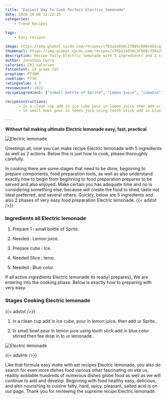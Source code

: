 ```yaml
---
title: "Easiest Way to Cook Perfect Electric lemonade"
date: 2020-10-06 12:22:25
categories:
    - Trend Recipes
    
tags:
    - Easy recipes

image: https://img-global.cpcdn.com/recipes/c765a1e058c3f889/680x482cq70/electric-lemonade-recipe-main-photo.jpg
thumbnail: https://img-global.cpcdn.com/recipes/c765a1e058c3f889/350x250cq70/electric-lemonade-recipe-main-photo.jpg
description: Recipe Tasty Electric lemonade with 5 ingredients and 2 stages of easy cooking.
author: Jonathan Curry
calories: 281 calories
fatContent: 14 grams fat
preptime: PT39M
cooktime: PT1H
ratingvalue: 3.3
reviewcount: 1822
recipeingredient: ["1small bottle of Sprite", "Lemon juice", "cubeIce", "Slicelemo", "Blue color"]

recipeinstructions: 
      - In a clean cup add in ice cube pour in lemon juice then add ur Sprite 
      - In small bowl pour in lemon juce using tooth stick add in blue color stirred then fee drop in to ur lemonade

---
```




**Without fail making ultimate Electric lemonade easy, fast, practical**. 


![Electric lemonade](https://img-global.cpcdn.com/recipes/c765a1e058c3f889/680x482cq70/electric-lemonade-recipe-main-photo.jpg "Electric lemonade")




Greetings all, now you can make recipe Electric lemonade with 5 ingredients as well as 2 actions. Below this is just how to cook, please thoroughly carefully.

In cooking there are some stages that need to be done, beginning to prepare components, food preparation tools, as well as also understand exactly how to begin from beginning to food preparation prepares to be served and also enjoyed. Make certain you has adequate time and no is considering something else, because will create the food to shed, taste not ideal preferred, and several others. Quickly, below are 5 ingredients and also 2 phases of very easy food preparation Electric lemonade.
{{< adstxt />}}

### Ingredients all Electric lemonade


1. Prepare 1 : small bottle of Sprite.

1. Needed  : Lemon juice.

1. Prepare cube : Ice.

1. Needed Slice : lemo.

1. Needed  : Blue color.



If all active ingredients Electric lemonade its ready| prepares}, We are entering into the cooking phase. Below is exactly how to preparing with very easy.

### Stages Cooking Electric lemonade

{{< adstxt />}}


1. In a clean cup add in ice cube, pour in lemon juice, then add ur Sprite..



1. In small bowl pour in lemon juce using tooth stick add in blue color stirred then fee drop in to ur lemonade..



![Electric lemonade](https://img-global.cpcdn.com/steps/e205969097bae38b/160x128cq70/electric-lemonade-recipe-step-2-photo.jpg" "Electric lemonade")





{{< adslink />}}

Like that formula easy make with set recipes Electric lemonade, you also do search for even more dishes food various other fascinating on site us, readily available hundreds of numerous dishes globe food as well as we will continue to add and develop. Beginning with food healthy easy, delicious, and also nourishing to cuisine fatty, hard, spicy, pleasant, salted acid is on our page. Thank you for reviewing the supreme recipe Electric lemonade.
